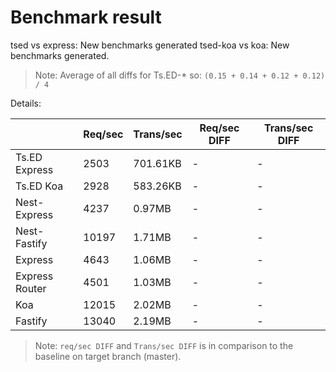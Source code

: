 # Benchmark result

tsed vs express: New benchmarks generated
tsed-koa vs koa: New benchmarks generated.

> Note: 
> Average of all diffs for Ts.ED-* so: `(0.15 + 0.14 + 0.12 + 0.12) / 4`

Details:

|                | Req/sec | Trans/sec | Req/sec DIFF | Trans/sec DIFF |
| -------------- | ------- | --------- | ------------ | -------------- |
| Ts.ED Express  | 2503    | 701.61KB  | -            | -              |
| Ts.ED Koa      | 2928    | 583.26KB  | -            | -              |
| Nest-Express   | 4237    | 0.97MB    | -            | -              |
| Nest-Fastify   | 10197   | 1.71MB    | -            | -              |
| Express        | 4643    | 1.06MB    | -            | -              |
| Express Router | 4501    | 1.03MB    | -            | -              |
| Koa            | 12015   | 2.02MB    | -            | -              |
| Fastify        | 13040   | 2.19MB    | -            | -              |

> Note:
> `req/sec DIFF` and `Trans/sec DIFF` is in comparison to the baseline on target branch (master).